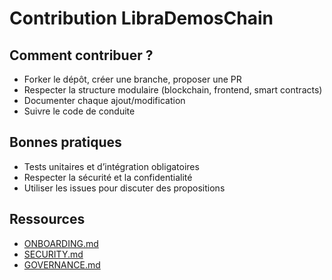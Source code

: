 # Contribution LibraDemosChain

## Comment contribuer ?
- Forker le dépôt, créer une branche, proposer une PR
- Respecter la structure modulaire (blockchain, frontend, smart contracts)
- Documenter chaque ajout/modification
- Suivre le code de conduite

## Bonnes pratiques
- Tests unitaires et d’intégration obligatoires
- Respecter la sécurité et la confidentialité
- Utiliser les issues pour discuter des propositions

## Ressources
- [ONBOARDING.md](ONBOARDING.md)
- [SECURITY.md](SECURITY.md)
- [GOVERNANCE.md](GOVERNANCE.md)
